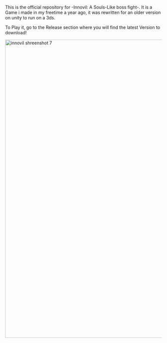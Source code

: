 This is the official repository for -Innovil: A Souls-Like boss fight-. 
It is a Game i made in my freetime a year ago, it was rewritten for an older version on unity to run on a 3ds. 

To Play it, go to the Release section where you will find the latest Version to download!

<img width="1600" height="960" alt="innovil shreenshot 7" src="https://github.com/user-attachments/assets/2b8fe24f-8d86-428c-9306-fd75542b6353" />
